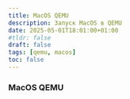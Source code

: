 ```yaml
---
title: MacOS QEMU
description: Запуск MacOS в QEMU
date: 2025-05-01T18:01:00+01:00
#tldr: false
draft: false
tags: [qemu, macos] 
toc: false
---
```


### MacOS QEMU
